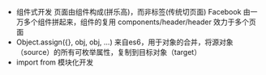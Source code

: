- 组件式开发
  页面由组件构成(拼乐高)，而非标签(传统切页面)
  Facebook 由一万多个组件拼起来，组件的复用
  components/header/header 效力于多个页面
- Object.assign({}, obj, obj, ...)
  来自es6，用于对象的合并，将源对象（source）的所有可枚举属性，复制到目标对象（target）
- import from 模块化开发